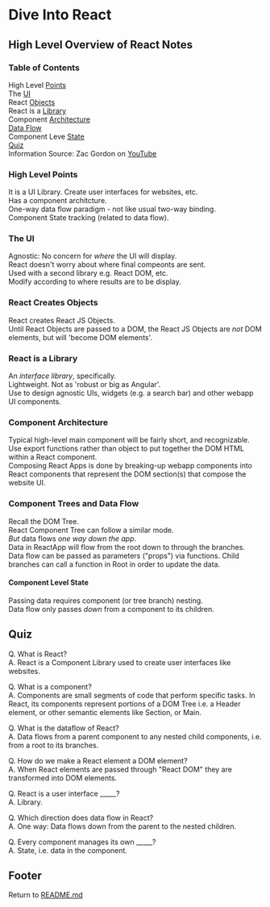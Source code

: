 # Dive Into React

## High Level Overview of React Notes

### Table of Contents

High Level [Points](#high-level-points)  
The [UI](#the-ui)  
React [Objects](#react-creates-objects)  
React is a [Library](#react-is-a-library)  
Component [Architecture](#component-architecture)  
[Data Flow](#component-trees-and-data-flow)  
Component Leve [State](#component-level-state)  
[Quiz](#quiz)  
Information Source: Zac Gordon on [YouTube](https://www.youtube.com/watch?v=FRjlF74_EZk&ab_channel=ZacGordon)  

### High Level Points

It is a UI Library. Create user interfaces for websites, etc.  
Has a component architcture.  
One-way data flow paradigm - not like usual two-way binding.  
Component State tracking (related to data flow).  

### The UI

Agnostic: No concern for *where* the UI will display.  
React doesn't worry about where final compeonts are sent.  
Used with a second library e.g. React DOM, etc.  
Modify according to where results are to be display.  

### React Creates Objects

React creates React JS Objects.  
Until React Objects are passed to a DOM, the React JS Objects are *not* DOM elements, but will 'become DOM elements'.  

### React is a Library

An *interface library*, specifically.  
Lightweight. Not as 'robust or big as Angular'.  
Use to design agnostic UIs, widgets (e.g. a search bar) and other webapp UI components.  

### Component Architecture

Typical high-level main component will be fairly short, and recognizable.  
Use export functions rather than object to put together the DOM HTML within a React component.  
Composing React Apps is done by breaking-up webapp components into React components that represent the DOM section(s) that compose the website UI.  

### Component Trees and Data Flow

Recall the DOM Tree.  
React Component Tree can follow a similar mode.  
*But* data flows *one way down the app*.  
Data in ReactApp will flow from the root down to through the branches.  
Data flow can be passed as parameters ("props") via functions.
Child branches can call a function in Root in order to update the data.

#### Component Level State

Passing data requires component (or tree branch) nesting.  
Data flow only passes *down* from a component to its children.  

## Quiz

Q. What is React?  
A. React is a Component Library used to create user interfaces like websites.  

Q. What is a component?  
A. Components are small segments of code that perform specific tasks. In React, its components represent portions of a DOM Tree i.e. a Header element, or other semantic elements like Section, or Main.  

Q. What is the dataflow of React?  
A. Data flows from a parent component to any nested child components, i.e. from a root to its branches.  

Q. How do we make a React element a DOM element?  
A. When React elements are passed through "React DOM" they are transformed into DOM elements.  

Q. React is a user interface _____?  
A. Library.  

Q. Which direction does data flow in React?  
A. One way: Data flows down from the parent to the nested children.  

Q. Every component manages its own _____?  
A. State, i.e. data in the component.  

## Footer

Return to [README.md](../README.html)  
